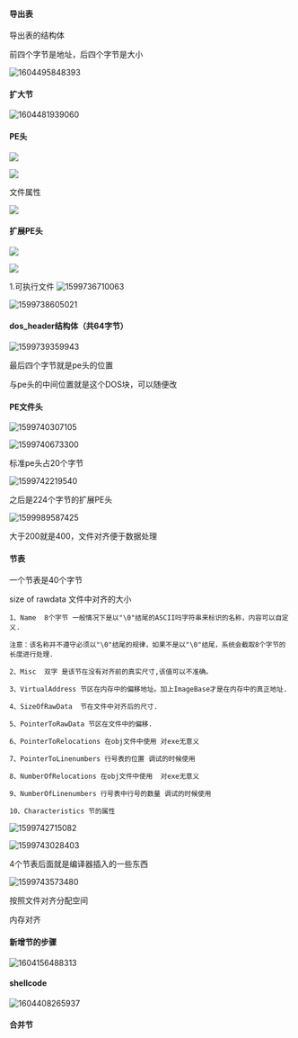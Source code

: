 #### 导出表

导出表的结构体

前四个字节是地址，后四个字节是大小

![1604495848393](../img/1604495848393.png)







#### 扩大节

![1604481939060](../img/1604481939060.png)









#### PE头



![](https://gitee.com/muyinchuan/images/raw/master/img/20201025123931.png)



![](https://gitee.com/muyinchuan/images/raw/master/img/20201025170708.png)

文件属性

![](https://gitee.com/muyinchuan/images/raw/master/img/20201025171131.png)





#### 扩展PE头

![](https://gitee.com/muyinchuan/images/raw/master/img/20201029170846.png)



![](https://gitee.com/muyinchuan/images/raw/master/img/20201029170959.png)









1.可执行文件
![1599736710063](../img/1599736710063.png)

![1599738605021](../img/1599738605021.png)

#### dos_header结构体（共64字节）

![1599739359943](../img/1599739359943.png)

最后四个字节就是pe头的位置

与pe头的中间位置就是这个DOS块，可以随便改

#### PE文件头

![1599740307105](../img/1599740307105.png)

![1599740673300](../img/1599740673300.png)

标准pe头占20个字节

![1599742219540](../img/1599742219540.png)

之后是224个字节的扩展PE头

![1599989587425](../img/1599989587425.png)

大于200就是400，文件对齐便于数据处理

#### 节表

一个节表是40个字节

size of rawdata 文件中对齐的大小

```
1、Name	8个字节 一般情况下是以"\0"结尾的ASCII吗字符串来标识的名称，内容可以自定义.									
										
注意：该名称并不遵守必须以"\0"结尾的规律，如果不是以"\0"结尾，系统会截取8个字节的长度进行处理.										
										
2、Misc  双字 是该节在没有对齐前的真实尺寸,该值可以不准确。										
										
3、VirtualAddress 节区在内存中的偏移地址。加上ImageBase才是在内存中的真正地址.										
										
4、SizeOfRawData  节在文件中对齐后的尺寸.										
										
5、PointerToRawData 节区在文件中的偏移.										
										
6、PointerToRelocations 在obj文件中使用 对exe无意义										
										
7、PointerToLinenumbers 行号表的位置 调试的时候使用										
										
8、NumberOfRelocations 在obj文件中使用  对exe无意义										
										
9、NumberOfLinenumbers 行号表中行号的数量 调试的时候使用										
										
10、Characteristics 节的属性	
```

![1599742715082](../img/1599742715082.png)



![1599743028403](../img/1599743028403.png)

4个节表后面就是编译器插入的一些东西

![1599743573480](../img/1599743573480.png)

按照文件对齐分配空间

内存对齐

#### 新增节的步骤

![1604156488313](../img/1604156488313.png)

#### shellcode

![1604408265937](../img/1604408265937.png)

#### 合并节